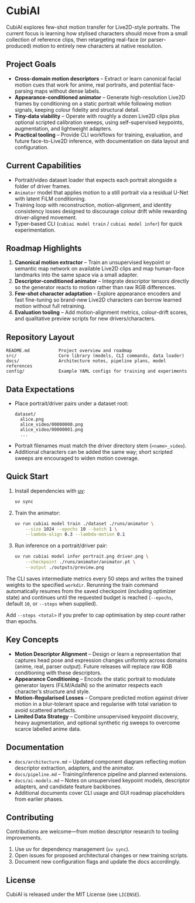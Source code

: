 # CubiAI

CubiAI explores few-shot motion transfer for Live2D-style portraits. The current focus is learning how stylised characters should move from a small collection of reference clips, then retargeting real-face (or parser-produced) motion to entirely new characters at native resolution.

## Project Goals
- **Cross-domain motion descriptors** – Extract or learn canonical facial motion cues that work for anime, real portraits, and potential face-parsing maps without dense labels.
- **Appearance-conditioned animator** – Generate high-resolution Live2D frames by conditioning on a static portrait while following motion signals, keeping colour fidelity and structural detail.
- **Tiny-data viability** – Operate with roughly a dozen Live2D clips plus optional scripted calibration sweeps, using self-supervised keypoints, augmentation, and lightweight adapters.
- **Practical tooling** – Provide CLI workflows for training, evaluation, and future face-to-Live2D inference, with documentation on data layout and configuration.

## Current Capabilities
- Portrait/video dataset loader that expects each portrait alongside a folder of driver frames.
- `Animator` model that applies motion to a still portrait via a residual U-Net with latent FiLM conditioning.
- Training loop with reconstruction, motion-alignment, and identity consistency losses designed to discourage colour drift while rewarding driver-aligned movement.
- Typer-based CLI (`cubiai model train` / `cubiai model infer`) for quick experimentation.

## Roadmap Highlights
1. **Canonical motion extractor** – Train an unsupervised keypoint or semantic map network on available Live2D clips and map human-face landmarks into the same space via a small adapter.
2. **Descriptor-conditioned animator** – Integrate descriptor tensors directly so the generator reacts to motion rather than raw RGB differences.
3. **Few-shot character adaptation** – Explore appearance encoders and fast fine-tuning so brand-new Live2D characters can borrow learned motion without full retraining.
4. **Evaluation tooling** – Add motion-alignment metrics, colour-drift scores, and qualitative preview scripts for new drivers/characters.

## Repository Layout
```
README.md           Project overview and roadmap
src/                Core library (models, CLI commands, data loader)
docs/               Architecture notes, pipeline plans, model references
config/             Example YAML configs for training and experiments
```

## Data Expectations
- Place portrait/driver pairs under a dataset root:
  ```
  dataset/
    alice.png
    alice_video/00000000.png
    alice_video/00000001.png
    ...
  ```
- Portrait filenames must match the driver directory stem (`<name>_video`).
- Additional characters can be added the same way; short scripted sweeps are encouraged to widen motion coverage.

## Quick Start
1. Install dependencies with [uv](https://github.com/astral-sh/uv):
   ```bash
   uv sync
   ```
2. Train the animator:
   ```bash
   uv run cubiai model train ./dataset ./runs/animator \
       --size 1024 --epochs 10 --batch 1 \
       --lambda-align 0.3 --lambda-motion 0.1
   ```
3. Run inference on a portrait/driver pair:
   ```bash
   uv run cubiai model infer portrait.png driver.png \
       --checkpoint ./runs/animator/animator.pt \
       --output ./outputs/preview.png
   ```

The CLI saves intermediate metrics every 50 steps and writes the trained weights to the specified `workdir`. Rerunning the train command automatically resumes from the saved checkpoint (including optimizer state) and continues until the requested budget is reached (`--epochs`, default `10`, or `--steps` when supplied).

Add `--steps <total>` if you prefer to cap optimisation by step count rather than epochs.

## Key Concepts
- **Motion Descriptor Alignment** – Design or learn a representation that captures head pose and expression changes uniformly across domains (anime, real, parser output). Future releases will replace raw RGB conditioning with these descriptors.
- **Appearance Conditioning** – Encode the static portrait to modulate generator layers (FiLM/AdaIN) so the animator respects each character’s structure and style.
- **Motion-Regularised Losses** – Compare predicted motion against driver motion in a blur-tolerant space and regularise with total variation to avoid scattered artefacts.
- **Limited Data Strategy** – Combine unsupervised keypoint discovery, heavy augmentation, and optional synthetic rig sweeps to overcome scarce labelled anime data.

## Documentation
- `docs/architecture.md` – Updated component diagram reflecting motion descriptor extraction, adapters, and the animator.
- `docs/pipeline.md` – Training/inference pipeline and planned extensions.
- `docs/ai-models.md` – Notes on unsupervised keypoint models, descriptor adapters, and candidate feature backbones.
- Additional documents cover CLI usage and GUI roadmap placeholders from earlier phases.

## Contributing
Contributions are welcome—from motion descriptor research to tooling improvements.
1. Use uv for dependency management (`uv sync`).
2. Open issues for proposed architectural changes or new training scripts.
3. Document new configuration flags and update the docs accordingly.

## License
CubiAI is released under the MIT License (see `LICENSE`).

